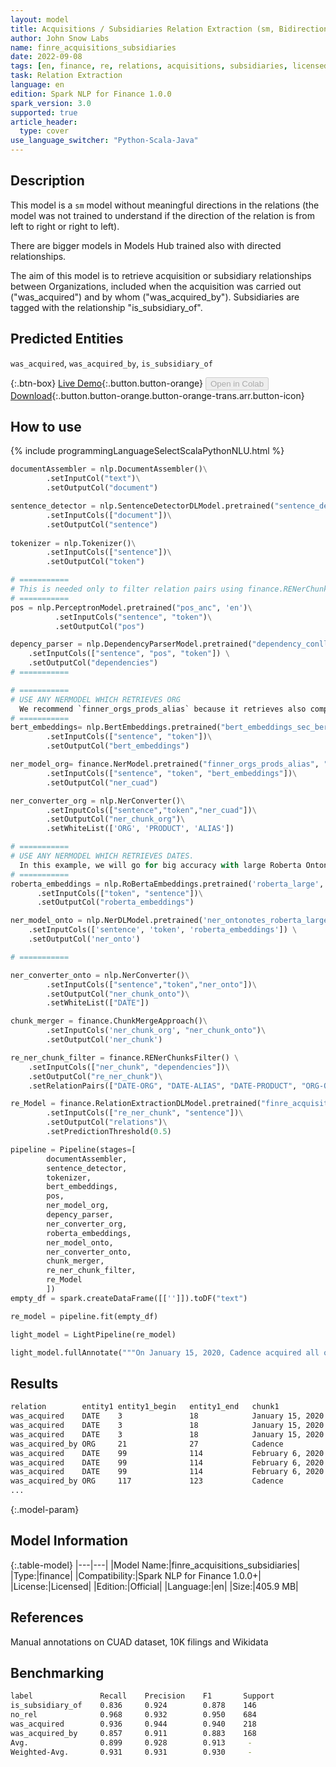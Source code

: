 ```yaml
---
layout: model
title: Acquisitions / Subsidiaries Relation Extraction (sm, Bidirectional)
author: John Snow Labs
name: finre_acquisitions_subsidiaries
date: 2022-09-08
tags: [en, finance, re, relations, acquisitions, subsidiaries, licensed]
task: Relation Extraction
language: en
edition: Spark NLP for Finance 1.0.0
spark_version: 3.0
supported: true
article_header:
  type: cover
use_language_switcher: "Python-Scala-Java"
---
```


## Description

This model is a `sm` model without meaningful directions in the relations (the model was not trained to understand if the direction of the relation is from left to right or right to left).

There are bigger models in Models Hub trained also with directed relationships.

The aim of this model is to retrieve acquisition or subsidiary relationships between Organizations, included when the acquisition was carried out ("was_acquired") and by whom ("was_acquired_by"). Subsidiaries are tagged with the relationship "is_subsidiary_of".

## Predicted Entities

`was_acquired`, `was_acquired_by`, `is_subsidiary_of`

{:.btn-box}
[Live Demo](https://demo.johnsnowlabs.com/finance/FINRE_ACQUISITIONS/){:.button.button-orange}
<button class="button button-orange" disabled>Open in Colab</button>
[Download](https://s3.amazonaws.com/auxdata.johnsnowlabs.com/finance/models/finre_acquisitions_subsidiaries_en_1.0.0_3.2_1662641362605.zip){:.button.button-orange.button-orange-trans.arr.button-icon}

## How to use



<div class="tabs-box" markdown="1">
{% include programmingLanguageSelectScalaPythonNLU.html %}

```python
documentAssembler = nlp.DocumentAssembler()\
        .setInputCol("text")\
        .setOutputCol("document")

sentence_detector = nlp.SentenceDetectorDLModel.pretrained("sentence_detector_dl", "en")\
        .setInputCols(["document"])\
        .setOutputCol("sentence")
        
tokenizer = nlp.Tokenizer()\
        .setInputCols(["sentence"])\
        .setOutputCol("token")

# ===========
# This is needed only to filter relation pairs using finance.RENerChunksFilter (see below)
# ===========
pos = nlp.PerceptronModel.pretrained("pos_anc", 'en')\
          .setInputCols("sentence", "token")\
          .setOutputCol("pos")

depency_parser = nlp.DependencyParserModel.pretrained("dependency_conllu", "en") \
    .setInputCols(["sentence", "pos", "token"]) \
    .setOutputCol("dependencies")
# ===========

# ===========
# USE ANY NERMODEL WHICH RETRIEVES ORG
  We recommend `finner_orgs_prods_alias` because it retrieves also companies Aliases (as "AWS" in the sentence "Amazon Web Services (AWS)")
# ===========
bert_embeddings= nlp.BertEmbeddings.pretrained("bert_embeddings_sec_bert_base","en")\
        .setInputCols(["sentence", "token"])\
        .setOutputCol("bert_embeddings")

ner_model_org= finance.NerModel.pretrained("finner_orgs_prods_alias", "en", "finance/models")\
        .setInputCols(["sentence", "token", "bert_embeddings"])\
        .setOutputCol("ner_cuad")

ner_converter_org = nlp.NerConverter()\
        .setInputCols(["sentence","token","ner_cuad"])\
        .setOutputCol("ner_chunk_org")\
        .setWhiteList(['ORG', 'PRODUCT', 'ALIAS'])

# ===========
# USE ANY NERMODEL WHICH RETRIEVES DATES. 
  In this example, we will go for big accuracy with large Roberta Ontonotes mode
# ===========
roberta_embeddings = nlp.RoBertaEmbeddings.pretrained('roberta_large', 'en')\
      .setInputCols(["token", "sentence"])\
      .setOutputCol("roberta_embeddings")

ner_model_onto = nlp.NerDLModel.pretrained('ner_ontonotes_roberta_large', 'en') \
    .setInputCols(['sentence', 'token', 'roberta_embeddings']) \
    .setOutputCol('ner_onto')

# ===========

ner_converter_onto = nlp.NerConverter()\
        .setInputCols(["sentence","token","ner_onto"])\
        .setOutputCol("ner_chunk_onto")\
        .setWhiteList(["DATE"])

chunk_merger = finance.ChunkMergeApproach()\
        .setInputCols('ner_chunk_org', "ner_chunk_onto")\
        .setOutputCol('ner_chunk')

re_ner_chunk_filter = finance.RENerChunksFilter() \
    .setInputCols(["ner_chunk", "dependencies"])\
    .setOutputCol("re_ner_chunk")\
    .setRelationPairs(["DATE-ORG", "DATE-ALIAS", "DATE-PRODUCT", "ORG-ORG"])

re_Model = finance.RelationExtractionDLModel.pretrained("finre_acquisitions_subsidiaries", "en", "finance/models")\
        .setInputCols(["re_ner_chunk", "sentence"])\
        .setOutputCol("relations")\
        .setPredictionThreshold(0.5)

pipeline = Pipeline(stages=[
        documentAssembler,
        sentence_detector,
        tokenizer,
        bert_embeddings,
        pos,
        ner_model_org,
        depency_parser,
        ner_converter_org,
        roberta_embeddings,
        ner_model_onto,
        ner_converter_onto,
        chunk_merger,
        re_ner_chunk_filter,
        re_Model
        ])
empty_df = spark.createDataFrame([['']]).toDF("text")

re_model = pipeline.fit(empty_df)

light_model = LightPipeline(re_model)

light_model.fullAnnotate("""On January 15, 2020, Cadence acquired all of the outstanding equity of AWR Corporation ("AWR"). On February 6, 2020, Cadence also acquired all of the outstanding equity of Integrand Software, Inc. ("Integrand").""")
```

</div>

## Results

```bash
relation        entity1 entity1_begin	entity1_end   chunk1             entity2     entity2_begin   entity2_end  chunk2                    confidence
was_acquired	DATE	3               18            January 15, 2020   ORG	     21	             27           Cadence                   0.99962
was_acquired	DATE	3               18            January 15, 2020   ORG	     71	             85           AWR Corporation           0.99949
was_acquired	DATE	3               18            January 15, 2020   ALIAS	     89	             91           AWR                       0.99967
was_acquired_by ORG     21              27            Cadence            ORG	     71	             85           AWR Corporation           0.79408
was_acquired	DATE	99              114           February 6, 2020   ORG	     117             123          Cadence                   0.99968
was_acquired	DATE	99              114           February 6, 2020   ORG	     172             195          Integrand Software, Inc.  0.99955
was_acquired	DATE	99              114           February 6, 2020   ALIAS	     199             207          Integrand                 0.99918
was_acquired_by ORG     117             123           Cadence            ORG	     172             195          Integrand Software, Inc.  0.64350
...     
```

{:.model-param}
## Model Information

{:.table-model}
|---|---|
|Model Name:|finre_acquisitions_subsidiaries|
|Type:|finance|
|Compatibility:|Spark NLP for Finance 1.0.0+|
|License:|Licensed|
|Edition:|Official|
|Language:|en|
|Size:|405.9 MB|

## References

Manual annotations on CUAD dataset, 10K filings and Wikidata

## Benchmarking

```bash
label               Recall    Precision    F1       Support
is_subsidiary_of    0.836     0.924        0.878    146
no_rel              0.968     0.932        0.950    684
was_acquired        0.936     0.944        0.940    218
was_acquired_by     0.857     0.911        0.883    168
Avg.                0.899     0.928        0.913     -
Weighted-Avg.       0.931     0.931        0.930     -
```
